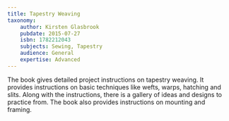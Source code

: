 ```yaml
---
title: Tapestry Weaving
taxonomy:
	author: Kirsten Glasbrook
	pubdate: 2015-07-27
	isbn: 1782212043
	subjects: Sewing, Tapestry
	audience: General
	expertise: Advanced
---
```

The book gives detailed project instructions on tapestry weaving. It provides instructions on basic techniques like wefts, warps, hatching and slits. Along with the instructions, there is a gallery of ideas and designs to practice from. The book also provides instructions on mounting and framing.